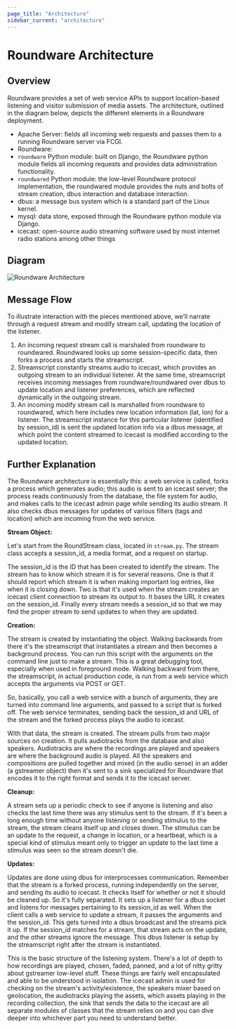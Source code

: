 ```yaml
---
page_title: "Architecture"
sidebar_current: "architecture"
---
```


# Roundware Architecture

## Overview

Roundware provides a set of web service APIs to support location-based listening and visitor submission of media assets.  The architecture, outlined in the diagram below, depicts the different elements in a Roundware deployment.

* Apache Server: fields all incoming web requests and passes them to a running Roundware server via FCGI.
* Roundware:
 * `roundware` Python module: built on Django, the Roundware python module fields all incoming requests and provides data administration functionality.
 * `roundwared` Python module: the low-level Roundware protocol implementation, the roundwared module provides the nuts and bolts of stream creation, dbus interaction and database interaction.
* dbus: a message bus system which is a standard part of the Linux kernel.
* mysql: data store, exposed through the Roundware python module via Django.
* icecast: open-source audio streaming software used by most internet radio stations among other things

## Diagram

![Roundware Architecture](http://roundware.org/images/rw_architecture.png)

## Message Flow

To illustrate interaction with the pieces mentioned above, we’ll narrate through a request stream and modify stream call, updating the location of the listener.

1. An incoming request stream call is marshaled from roundware to roundwared.  Roundwared looks up some session-specific data, then forks a process and starts the streamscript.
2. Streamscript constantly streams audio to icecast, which provides an outgoing stream to an individual listener. At the same time, streamscript receives incoming messages from roundware/roundwared over dbus to update location and listener preferences, which are reflected dynamically in the outgoing stream.
3. An incoming modify stream call is marshalled from roundware to roundwared, which here includes new location information (lat, lon) for a listener.  The streamscript instance for this particular listener (identified by session_id) is sent the updated location info via a dbus message, at which point the content streamed to icecast is modified according to the updated location.

## Further Explanation

The Roundware architecture is essentially this: a web service is called, forks a process which generates audio; this audio is sent to an icecast server; the process reads continuously from the database, the file system for audio, and makes calls to the icecast admin page while sending its audio stream. It also checks dbus messages for updates of various filters (tags and location) which are incoming from the web service.

**Stream Object:**

Let's start from the RoundStream class, located in `stream.py`. The stream class accepts a session\_id, a media format, and a request on startup.

The session\_id is the ID that has been created to identify the stream. The stream has to know which stream it is for several reasons. One is that it should report which stream it is when making important log entries, like when it is closing down. Two is that it's used when the stream creates an icecast client connection to stream its output to. It bases the URL it creates on the session\_id. Finally every stream needs a session\_id so that we may find the proper stream to send updates to when they are updated.

**Creation:**

The stream is created by instantiating the object. Walking backwards from there it's the streamscript that instantiates a stream and then becomes a background process. You can run this script with the arguments on the command line just to make a stream. This is a great debugging tool, especially when used in foreground mode. Walking backward from there, the streamscript, in actual production code, is run from a web service which accepts the arguments via POST or GET.

So, basically, you call a web service with a bunch of arguments, they are turned into command line arguments, and passed to a script that is forked off. The web service terminates, sending back the session\_id and URL of the stream and the forked process plays the audio to icecast.

With that data, the stream is created. The stream pulls from two major sources on creation. It pulls audiotracks from the database and also speakers. Audiotracks are where the recordings are played and speakers are where the background audio is played. All the speakers and compositions are pulled together and mixed (in the audio sense) in an adder (a gstreamer object) then it's sent to a sink specialized for Roundware that encodes it to the right format and sends it to the icecast server.

**Cleanup:**

A stream sets up a periodic check to see if anyone is listening and also checks the last time there was any stimulus sent to the stream. If it's been a long enough time without anyone listening or sending stimulus to the stream, the stream cleans itself up and closes down. The stimulus can be an update to the request, a change in location, or a heartbeat, which is a special kind of stimulus meant only to trigger an update to the last time a stimulus was seen so the stream doesn't die.

**Updates:**

Updates are done using dbus for interprocesses communication. Remember that the stream is a forked process, running independently on the server, and sending its audio to icecast. It checks itself for whether or not it should be cleaned up. So it's fully separated. It sets up a listener for a dbus socket and listens for messages pertaining to its session\_id as well. When the client calls a web service to update a stream, it passes the arguments and the session\_id. This gets turned into a dbus broadcast and the streams pick it up. If the session\_id matches for a stream, that stream acts on the update, and the other streams ignore the message. This dbus listener is setup by the streamscript right after the stream is instantiated.

This is the basic structure of the listening system. There's a lot of depth to how recordings are played, chosen, faded, panned, and a lot of nitty gritty about gstreamer low-level stuff. These things are fairly well encapsulated and able to be understood in isolation. The icecast admin is used for checking on the stream's activity/existence, the speakers mixer based on geolocation, the audiotracks playing the assets, which assets playing in the recording collection, the sink that sends the data to the icecast are all separate modules of classes that the stream relies on and you can dive deeper into whichever part you need to understand better.